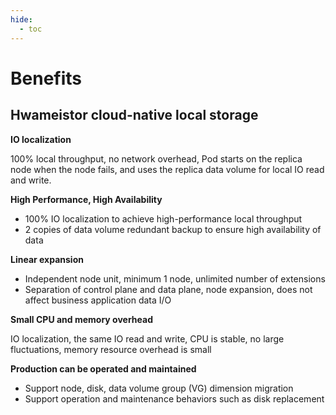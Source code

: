 ```yaml
---
hide:
  - toc
---
```


# Benefits

## Hwameistor cloud-native local storage

**IO localization**

100% local throughput, no network overhead, Pod starts on the replica node when the node fails, and uses the replica data volume for local IO read and write.

**High Performance, High Availability**

- 100% IO localization to achieve high-performance local throughput
- 2 copies of data volume redundant backup to ensure high availability of data

**Linear expansion**

- Independent node unit, minimum 1 node, unlimited number of extensions
- Separation of control plane and data plane, node expansion, does not affect business application data I/O

**Small CPU and memory overhead**

IO localization, the same IO read and write, CPU is stable, no large fluctuations, memory resource overhead is small

**Production can be operated and maintained**

- Support node, disk, data volume group (VG) dimension migration
- Support operation and maintenance behaviors such as disk replacement